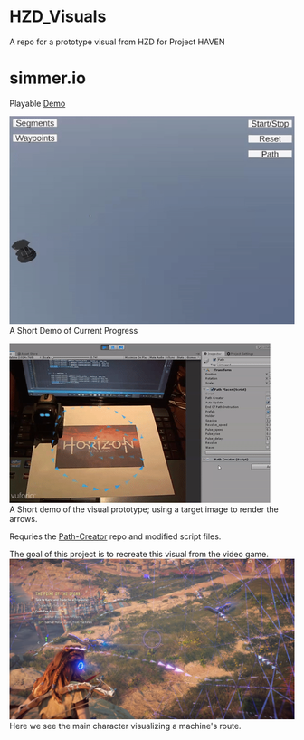 # HZD_Visuals
A repo for a prototype visual from HZD for Project HAVEN

# simmer.io
Playable [Demo](https://simmer.io/@DreVinciGames/haven-test)

![Alt text](Images/hzd_visuals_turtlebot.gif)
<br/> A Short Demo of Current Progress

![Alt text](Images/hzd_visuals_vector.gif)
<br/> A Short demo of the visual prototype; using a target image to render the arrows. 

Requries the [Path-Creator](https://github.com/SebLague/Path-Creator) repo and modified script files.

The goal of this project is to recreate this visual from the video game.
![Alt text](Images/HZD_screenshot.jpg)
<br/> Here we see the main character visualizing a machine's route.
